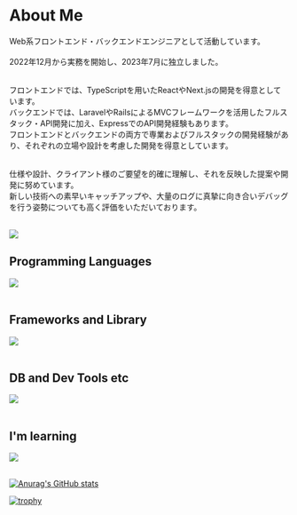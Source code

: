 # About Me

Web系フロントエンド・バックエンドエンジニアとして活動しています。 <br/><br/>
2022年12月から実務を開始し、2023年7月に独立しました。 <br/><br/>

フロントエンドでは、TypeScriptを用いたReactやNext.jsの開発を得意としています。 <br/>
バックエンドでは、LaravelやRailsによるMVCフレームワークを活用したフルスタック・API開発に加え、ExpressでのAPI開発経験もあります。 <br/>
フロントエンドとバックエンドの両方で専業およびフルスタックの開発経験があり、それぞれの立場や設計を考慮した開発を得意としています。 <br/><br/>

仕様や設計、クライアント様のご要望を的確に理解し、それを反映した提案や開発に努めています。 <br/>
新しい技術への素早いキャッチアップや、大量のログに真摯に向き合いデバッグを行う姿勢についても高く評価をいただいております。 <br/><br/>

![](https://github-readme-stats.vercel.app/api/top-langs?username=ko-shiro-hap&show_icons=true&locale=en&layout=compact)

## Programming Languages

<img src="https://skillicons.dev/icons?i=html,css,js,typescript,php,ruby" /> <br /><br />

## Frameworks and Library

<img src="https://skillicons.dev/icons?i=react,next,nodejs,express,laravel,rails" /> <br /><br />

## DB and Dev Tools etc

<img src="https://skillicons.dev/icons?i=mysql,postgresql,graphql,docker,git,github,aws,figma" /> <br /><br />

## I'm learning

<img src="https://skillicons.dev/icons?i=go,cs,unity" /> <br /><br />

[![Anurag's GitHub stats](https://github-readme-stats.vercel.app/api?username=ko-shiro-hap)](https://github.com/anuraghazra/github-readme-stats)

[![trophy](https://github-profile-trophy.vercel.app/?username=ko-shiro-hap&theme=default&column=7)](https://github.com/ryo-ma/github-profile-trophy)
